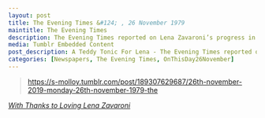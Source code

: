 ```yaml
---
layout: post
title: The Evening Times &#124; , 26 November 1979
maintitle: The Evening Times
description: The Evening Times reported on Lena Zavaroni’s progress in Glasgow Southern General Hospital.
media: Tumblr Embedded Content
post_description: A Teddy Tonic For Lena - The Evening Times reported on Lena Zavaroni’s progress in Glasgow Southern General Hospital.
categories: [Newspapers, The Evening Times, OnThisDay26November]
---
```


>  <div class="tumblr-post" data-href="https://embed.tumblr.com/embed/post/EL5qzF68tHkfhqTj4tuwlw/189307629687" data-did="cf9ad045c790ec2a0160ce6ae7986ebb4dddd3d8"><a href="https://s-molloy.tumblr.com/post/189307629687/26th-november-2019-monday-26th-november-1979-the">https://s-molloy.tumblr.com/post/189307629687/26th-november-2019-monday-26th-november-1979-the</a></div>

<cite>[With Thanks to Loving Lena Zavaroni](https://loving-lena-zavaroni.tumblr.com/post/189307629687/26th-november-2019-monday-26th-november-1979-the)</cite>

<script async src="https://assets.tumblr.com/post.js"></script>

